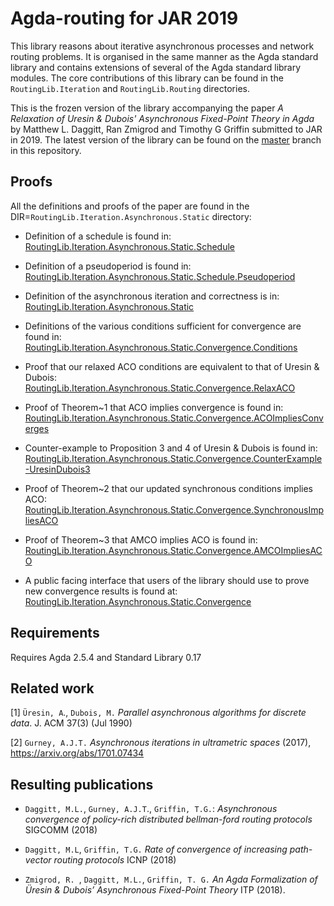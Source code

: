 # Agda-routing for JAR 2019

This library reasons about iterative asynchronous processes and network routing problems. It is organised in the same manner as the Agda standard library and contains extensions of several of the Agda standard library modules. The core contributions of this library can be found in the `RoutingLib.Iteration` and `RoutingLib.Routing` directories.

This is the frozen version of the library accompanying the paper _A Relaxation of Uresin & Dubois' Asynchronous Fixed-Point Theory in Agda_ by Matthew L. Daggitt, Ran Zmigrod and Timothy G Griffin submitted to JAR in 2019. The latest version of the library can be found on the [master](https://github.com/MatthewDaggitt/agda-routing) branch in this repository.

## Proofs

All the definitions and proofs of the paper are found in the DIR=`RoutingLib.Iteration.Asynchronous.Static` directory:

* Definition of a schedule is found in:
  [RoutingLib.Iteration.Asynchronous.Static.Schedule](https://github.com/MatthewDaggitt/agda-routing/blob/jar2019/RoutingLib/Iteration/Asynchronous/Static/Schedule.agda)

* Definition of a pseudoperiod is found in:
  [RoutingLib.Iteration.Asynchronous.Static.Schedule.Pseudoperiod](https://github.com/MatthewDaggitt/agda-routing/blob/jar2019/RoutingLib/Iteration/Asynchronous/Static/Schedule/Pseudoperiod.agda)

* Definition of the asynchronous iteration and correctness is in:
  [RoutingLib.Iteration.Asynchronous.Static](https://github.com/MatthewDaggitt/agda-routing/blob/jar2019/RoutingLib/Iteration/Asynchronous/Static.agda)

* Definitions of the various conditions sufficient for convergence are found in:
  [RoutingLib.Iteration.Asynchronous.Static.Convergence.Conditions](https://github.com/MatthewDaggitt/agda-routing/blob/jar2019/RoutingLib/Iteration/Asynchronous/Static/Convergence/Conditions.agda)

* Proof that our relaxed ACO conditions are equivalent to that of Uresin & Dubois:
  [RoutingLib.Iteration.Asynchronous.Static.Convergence.RelaxACO](https://github.com/MatthewDaggitt/agda-routing/blob/jar2019/RoutingLib/Iteration/Asynchronous/Static/Convergence/RelaxACO.agda)

* Proof of Theorem~1 that ACO implies convergence is found in:
  [RoutingLib.Iteration.Asynchronous.Static.Convergence.ACOImpliesConverges](https://github.com/MatthewDaggitt/agda-routing/blob/jar2019/RoutingLib/Iteration/Asynchronous/Static/Convergence/ACOImpliesConverges.agda)

* Counter-example to Proposition 3 and 4 of Uresin & Dubois is found in:
  [RoutingLib.Iteration.Asynchronous.Static.Convergence.CounterExample-UresinDubois3](https://github.com/MatthewDaggitt/agda-routing/blob/jar2019/RoutingLib/Iteration/Asynchronous/Static/Convergence/CounterExample-UresinDubois3.agda)

* Proof of Theorem~2 that our updated synchronous conditions implies ACO:
  [RoutingLib.Iteration.Asynchronous.Static.Convergence.SynchronousImpliesACO](https://github.com/MatthewDaggitt/agda-routing/blob/jar2019/RoutingLib/Iteration/Asynchronous/Static/SynchronousImpliesACO.agda)

* Proof of Theorem~3 that AMCO implies ACO is found in:
  [RoutingLib.Iteration.Asynchronous.Static.Convergence.AMCOImpliesACO](https://github.com/MatthewDaggitt/agda-routing/blob/jar2019/RoutingLib/Iteration/Asynchronous/Static/AMCOImpliesACO.agda)

* A public facing interface that users of the library should use to prove new convergence results is found at:
  [RoutingLib.Iteration.Asynchronous.Static.Convergence](https://github.com/MatthewDaggitt/agda-routing/blob/jar2019/RoutingLib/Iteration/Asynchronous/Static/Convergence.agda)

## Requirements

Requires Agda 2.5.4 and Standard Library 0.17

## Related work

[1] `Üresin, A`., `Dubois, M.` _Parallel asynchronous algorithms for discrete 
data_. J. ACM 37(3) (Jul 1990)

[2] `Gurney, A.J.T.` _Asynchronous iterations in ultrametric spaces_ (2017),
https://arxiv.org/abs/1701.07434

## Resulting publications

* `Daggitt, M.L.`, `Gurney, A.J.T`., `Griffin, T.G.`: _Asynchronous convergence
of policy-rich distributed bellman-ford routing protocols_ SIGCOMM (2018)

* `Daggitt, M.L`, `Griffin, T.G.` _Rate of convergence
of increasing path-vector routing protocols_ ICNP (2018)

* `Zmigrod, R. `, `Daggitt, M.L.`, `Griffin, T. G.` _An
Agda Formalization of Üresin & Dubois’ Asynchronous Fixed-Point
Theory_ ITP (2018).
